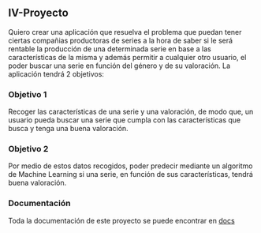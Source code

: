 ## IV-Proyecto

Quiero crear una aplicación que resuelva el problema que puedan tener ciertas compañias productoras de series a la hora de saber si le será rentable la producción de una determinada serie en base a las características de la misma y además permitir a cualquier otro usuario, el poder buscar una serie en función del género y de su valoración. La aplicación tendrá 2 objetivos:

### Objetivo 1

Recoger las características de una serie y una valoración, de modo que, un usuario pueda buscar una serie que cumpla con las características que busca y tenga una buena valoración.

### Objetivo 2

Por medio de estos datos recogidos, poder predecir mediante un algoritmo de Machine Learning si una serie, en función de sus características, tendrá buena valoración.


### Documentación

Toda la documentación de este proyecto se puede encontrar en [docs](https://github.com/Parka015/IV-Proyecto/tree/Objetivo-1/docs)





